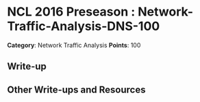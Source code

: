 # NCL 2016 Preseason : Network-Traffic-Analysis-DNS-100

__Category__: Network Traffic Analysis
__Points__: 100

## Write-up

## Other Write-ups and Resources
